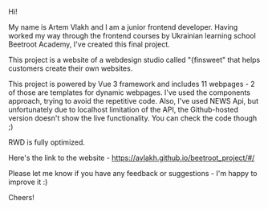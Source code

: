 Hi!

My name is Artem Vlakh and I am a junior frontend developer. Having worked my way through the frontend courses by Ukrainian learning school Beetroot Academy, I've created this final project. 

This project is a website of a webdesign studio called "{finsweet" that helps customers create their own websites. 

This project is powered by Vue 3 framework and includes 11 webpages - 2 of those are templates for dynamic webpages. I've used the components approach, trying to avoid the repetitive code. Also, I've used NEWS Api, but unfortunately due to localhost limitation of the API, the Github-hosted version doesn't show the live functionality. You can check the code though ;) 

RWD is fully optimized. 

Here's the link to the website - https://avlakh.github.io/beetroot_project/#/

Please let me know if you have any feedback or suggestions - I'm happy to improve it :)

Cheers!
